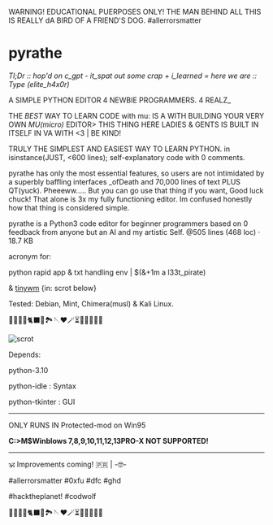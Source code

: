 WARNING! EDUCATIONAL PUERPOSES ONLY! THE MAN BEHIND ALL THIS IS REALLY dA BIRD OF A FRIEND'S DOG. #allerrorsmatter

# pyrathe

_Tl;Dr :: hop'd on c_gpt - it_spat out some crap + i_learned = here we are :: Type (elite_h4x0r)_

A SIMPLE PYTHON EDITOR 4 NEWBIE PROGRAMMERS. 4 REALZ_ 

THE _BEST_ WAY TO LEARN CODE with mu: IS A WITH BUILDING YOUR VERY OWN _MU(micro)_ EDITOR> THIS THING HERE LADIES & GENTS IS BUILT IN ITSELF IN VA WITH <3 | BE KIND!

TRULY THE SIMPLEST AND EASIEST WAY TO LEARN PYTHON. in isinstance(JUST, <600 lines); self-explanatory code with 0 comments.

pyrathe has only the most essential features, so users are not intimidated by a superbly baffling interfaces _ofDeath and 70,000 lines of text PLUS QT(yuck). Pheeeww..... But you can go use that thing if you want[.](https://github.com/mu-editor/mu/blob/master/mu/logic.py)  Good luck chuck! That alone is 3x my fully functioning editor. Im confused honestly how that thing is considered simple.

pyrathe is a Python3 code editor for beginner programmers based on 0 feedback from anyone but an AI and my artistic Self. @505 lines (468 loc) · 18.7 KB 


acronym for: 

python rapid app &amp; txt handling env | $(&+1m a l33t_pirate)

& [tinywm](https://www.github.com/hardkorebob/tinywm) {in: scrot below} 

Tested: Debian, Mint, Chimera(musl) & Kali Linux.

🐡🐧🐍🐚🐈‍⬛🦤🏞🪡♥️🪄⏳️🎲🎯🧩🏅🎉

![scrot](https://github.com/hardkorebob/pyrhate/blob/main/scrot.png)

Depends:

  python-3.10
  
  python-idle : Syntax
  
  python-tkinter : GUI
  
---

ONLY RUNS IN Protected-mod on Win95

**C:\>M$Winblows 7,8,9,10,11,12,13PRO-X NOT SUPPORTED!**

---

🕉 Improvements coming! 🇵🇷 | -🤓-


#allerrorsmatter #0xfu #dfc #ghd

#hacktheplanet! #codwolf

🐡🐧🐍🐚🐈‍⬛🦤🏞🪡♥️🪄⏳️🎲🎯🧩🏅🎉
